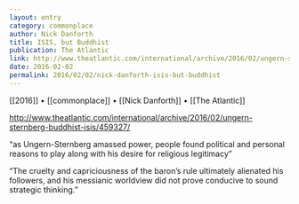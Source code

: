```yaml
---
layout: entry
category: commonplace
author: Nick Danforth
title: ISIS, but Buddhist
publication: The Atlantic
link: http://www.theatlantic.com/international/archive/2016/02/ungern-sternberg-buddhist-isis/459327/
date: 2016-02-02
permalink: 2016/02/02/nick-danforth-isis-but-buddhist
---
```


[[2016]] • [[commonplace]] • [[Nick Danforth]] • [[The Atlantic]]

http://www.theatlantic.com/international/archive/2016/02/ungern-sternberg-buddhist-isis/459327/

“as Ungern-Sternberg amassed power, people found political and personal reasons to play along with his desire for religious legitimacy”

“The cruelty and capriciousness of the baron’s rule ultimately alienated his followers, and his messianic worldview did not prove conducive to sound strategic thinking.”
